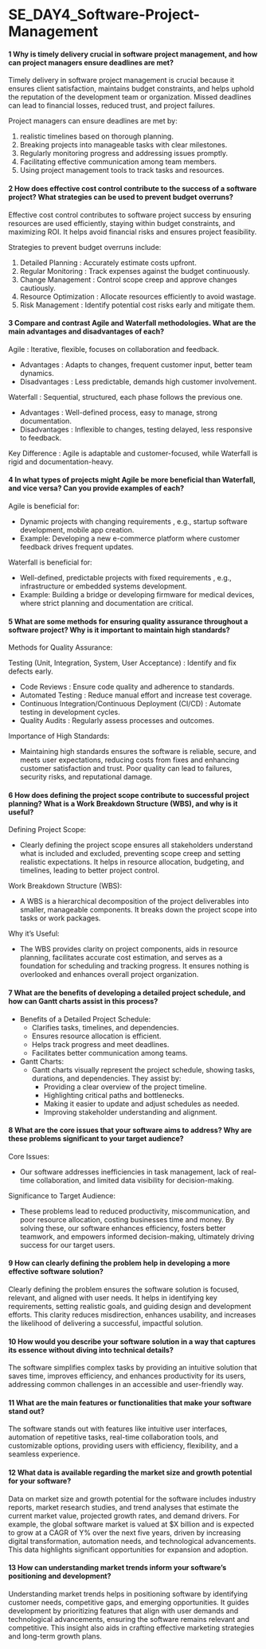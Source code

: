 # SE_DAY4_Software-Project-Management

#### 1 Why is timely delivery crucial in software project management, and how can project managers ensure deadlines are met?

Timely delivery in software project management is crucial because it ensures client satisfaction, maintains budget constraints, and helps uphold the reputation of the development team or organization. Missed deadlines can lead to financial losses, reduced trust, and project failures.

Project managers can ensure deadlines are met by:

1. realistic timelines based on thorough planning.
2. Breaking projects into manageable tasks with clear milestones.
3. Regularly monitoring progress and addressing issues promptly.
4. Facilitating effective communication among team members.
5. Using project management tools to track tasks and resources.


#### 2 How does effective cost control contribute to the success of a software project? What strategies can be used to prevent budget overruns?

Effective cost control contributes to software project success by ensuring resources are used efficiently, staying within budget constraints, and maximizing ROI. It helps avoid financial risks and ensures project feasibility.

Strategies to prevent budget overruns include:

1. Detailed Planning : Accurately estimate costs upfront.
2. Regular Monitoring : Track expenses against the budget continuously.
3. Change Management : Control scope creep and approve changes cautiously.
4. Resource Optimization : Allocate resources efficiently to avoid wastage.
5. Risk Management : Identify potential cost risks early and mitigate them.


#### 3 Compare and contrast Agile and Waterfall methodologies. What are the main advantages and disadvantages of each?

Agile : Iterative, flexible, focuses on collaboration and feedback.
- Advantages : Adapts to changes, frequent customer input, better team dynamics.
- Disadvantages : Less predictable, demands high customer involvement.
 
Waterfall : Sequential, structured, each phase follows the previous one.
- Advantages : Well-defined process, easy to manage, strong documentation.
- Disadvantages : Inflexible to changes, testing delayed, less responsive to feedback.
  
Key Difference : Agile is adaptable and customer-focused, while Waterfall is rigid and documentation-heavy.


#### 4 In what types of projects might Agile be more beneficial than Waterfall, and vice versa? Can you provide examples of each?
Agile is beneficial for:

- Dynamic projects with changing requirements , e.g., startup software development, mobile app creation.
- Example: Developing a new e-commerce platform where customer feedback drives frequent updates.
 
Waterfall is beneficial for:

- Well-defined, predictable projects with fixed requirements , e.g., infrastructure or embedded systems development.
- Example: Building a bridge or developing firmware for medical devices, where strict planning and documentation are critical.


#### 5 What are some methods for ensuring quality assurance throughout a software project? Why is it important to maintain high standards?
Methods for Quality Assurance:

Testing (Unit, Integration, System, User Acceptance) : Identify and fix defects early.
- Code Reviews : Ensure code quality and adherence to standards.
- Automated Testing : Reduce manual effort and increase test coverage.
- Continuous Integration/Continuous Deployment (CI/CD) : Automate testing in development cycles.
- Quality Audits : Regularly assess processes and outcomes.
  
Importance of High Standards:
- Maintaining high standards ensures the software is reliable, secure, and meets user expectations, reducing costs from fixes and enhancing customer satisfaction and trust. Poor quality can lead to failures, security risks, and reputational damage.


#### 6 How does defining the project scope contribute to successful project planning? What is a Work Breakdown Structure (WBS), and why is it useful?

Defining Project Scope:
- Clearly defining the project scope ensures all stakeholders understand what is included and excluded, preventing scope creep and setting realistic expectations. It helps in resource allocation, budgeting, and timelines, leading to better project control.

Work Breakdown Structure (WBS):
- A WBS is a hierarchical decomposition of the project deliverables into smaller, manageable components. It breaks down the project scope into tasks or work packages.

Why it’s Useful:
- The WBS provides clarity on project components, aids in resource planning, facilitates accurate cost estimation, and serves as a foundation for scheduling and tracking progress. It ensures nothing is overlooked and enhances overall project organization.


#### 7 What are the benefits of developing a detailed project schedule, and how can Gantt charts assist in this process?

- Benefits of a Detailed Project Schedule:
    - Clarifies tasks, timelines, and dependencies.
    - Ensures resource allocation is efficient.
    - Helps track progress and meet deadlines.
    - Facilitates better communication among teams.
- Gantt Charts:
  - Gantt charts visually represent the project schedule, showing tasks, durations, and dependencies. They assist by:
    - Providing a clear overview of the project timeline.
    - Highlighting critical paths and bottlenecks.
    - Making it easier to update and adjust schedules as needed.
    - Improving stakeholder understanding and alignment.


#### 8 What are the core issues that your software aims to address? Why are these problems significant to your target audience?

Core Issues:
- Our software addresses inefficiencies in task management, lack of real-time collaboration, and limited data visibility for decision-making.

Significance to Target Audience:

- These problems lead to reduced productivity, miscommunication, and poor resource allocation, costing businesses time and money. By solving these, our software enhances efficiency, fosters better teamwork, and empowers informed decision-making, ultimately driving success for our target users.


#### 9 How can clearly defining the problem help in developing a more effective software solution?

Clearly defining the problem ensures the software solution is focused, relevant, and aligned with user needs. It helps in identifying key requirements, setting realistic goals, and guiding design and development efforts. This clarity reduces misdirection, enhances usability, and increases the likelihood of delivering a successful, impactful solution.


#### 10 How would you describe your software solution in a way that captures its essence without diving into technical details?

The software simplifies complex tasks by providing an intuitive solution that saves time, improves efficiency, and enhances productivity for its users, addressing common challenges in an accessible and user-friendly way.


#### 11 What are the main features or functionalities that make your software stand out?

The software stands out with features like intuitive user interfaces, automation of repetitive tasks, real-time collaboration tools, and customizable options, providing users with efficiency, flexibility, and a seamless experience.


#### 12 What data is available regarding the market size and growth potential for your software?

Data on market size and growth potential for the software includes industry reports, market research studies, and trend analyses that estimate the current market value, projected growth rates, and demand drivers. For example, the global software market is valued at $X billion and is expected to grow at a CAGR of Y% over the next five years, driven by increasing digital transformation, automation needs, and technological advancements. This data highlights significant opportunities for expansion and adoption.


#### 13 How can understanding market trends inform your software’s positioning and development?

Understanding market trends helps in positioning software by identifying customer needs, competitive gaps, and emerging opportunities. It guides development by prioritizing features that align with user demands and technological advancements, ensuring the software remains relevant and competitive. This insight also aids in crafting effective marketing strategies and long-term growth plans.
